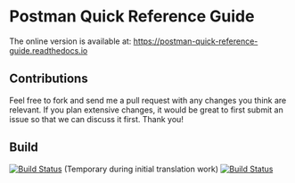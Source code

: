 # Postman Quick Reference Guide

The online version is available at: https://postman-quick-reference-guide.readthedocs.io

## Contributions

Feel free to fork and send me a pull request with any changes you think are relevant. If you plan extensive changes, it would be great to first submit an issue so that we can discuss it first. Thank you! 

## Build

[![Build Status](https://travis-ci.com/vdespa/postman-quick-reference-guide.svg?branch=master)](https://travis-ci.com/vdespa/postman-quick-reference-guide)
(Temporary during initial translation work) [![Build Status](https://travis-ci.com/Moosh-be/postman-quick-reference-guide.svg?branch=master)](https://travis-ci.com/Moosh-be/postman-quick-reference-guide)
